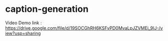 # caption-generation
Video Demo link : https://drive.google.com/file/d/19SOCGhRH6KSFvPD0MvaLpJZVMEi_9IJ-/view?usp=sharing
